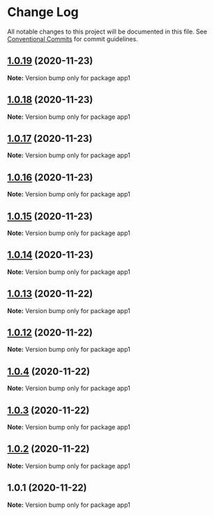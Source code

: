 # Change Log

All notable changes to this project will be documented in this file.
See [Conventional Commits](https://conventionalcommits.org) for commit guidelines.

## [1.0.19](https://github.com/loveyunk/lerna-example/compare/v1.0.12...v1.0.19) (2020-11-23)

**Note:** Version bump only for package app1





## [1.0.18](https://github.com/loveyunk/lerna-example/compare/v1.0.13...v1.0.18) (2020-11-23)

**Note:** Version bump only for package app1





## [1.0.17](https://github.com/loveyunk/lerna-example/compare/v1.0.12...v1.0.17) (2020-11-23)

**Note:** Version bump only for package app1





## [1.0.16](https://github.com/loveyunk/lerna-example/compare/v1.0.12...v1.0.16) (2020-11-23)

**Note:** Version bump only for package app1





## [1.0.15](https://github.com/loveyunk/lerna-example/compare/v1.0.12...v1.0.15) (2020-11-23)

**Note:** Version bump only for package app1





## [1.0.14](https://github.com/loveyunk/lerna-example/compare/v1.0.12...v1.0.14) (2020-11-23)

**Note:** Version bump only for package app1





## [1.0.13](https://github.com/loveyunk/lerna-example/compare/v1.0.12...v1.0.13) (2020-11-22)

**Note:** Version bump only for package app1





## [1.0.12](https://github.com/loveyunk/lerna-example/compare/v1.0.11...v1.0.12) (2020-11-22)

**Note:** Version bump only for package app1





## [1.0.4](https://github.com/loveyunk/lerna-example/compare/v1.0.3...v1.0.4) (2020-11-22)

**Note:** Version bump only for package app1





## [1.0.3](https://github.com/loveyunk/lerna-example/compare/v1.0.2...v1.0.3) (2020-11-22)

**Note:** Version bump only for package app1





## [1.0.2](https://github.com/loveyunk/lerna-example/compare/v1.0.1...v1.0.2) (2020-11-22)

**Note:** Version bump only for package app1





## 1.0.1 (2020-11-22)

**Note:** Version bump only for package app1
